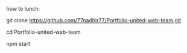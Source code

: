 how to lunch:

git clone https://github.com/77nadhir77/Portfolio-united-web-team.git

cd Portfolio-united-web-team

npm start
